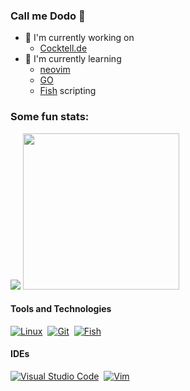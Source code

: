 ### Call me Dodo 🦤

- 🔧 I'm currently working on
   - [Cocktell.de](https://github.com/Blacktea1501/Cocktell.de)
- 📖 I'm currently learning
   - [neovim](https://neovim.io/)
   - [GO](https://go.dev/)
   - [Fish](https://fishshell.com/docs/current/) scripting

### Some fun stats:
  <p align=left>
  <img src="https://github-readme-stats-dodo.vercel.app/api/top-langs/?username=DonatienLeray&count_private=true&show_icons=true&theme=github_dark&langs_count=10&text_color=B2B2B2&border_radius=30&layout=compact&hide_title=true&size_weight=0.6&count_weight=0.4">
  <img src="https://github-readme-stats-dodo.vercel.app/api?username=DonatienLeray&amp;show_icons=true&amp;theme=github_dark&amp;border_radius=30&amp;hide_rank=true" width="250vh">
</p>

<!---
Badges from: https://github.com/Ileriayo/markdown-badges
how to  make : https://javascript.plainenglish.io/how-to-make-custom-language-badges-for-your-profile-using-shields-io-d2aeaf016b6b?gi=c4af13295566
;--->
#### Tools and Technologies
<!---[![Arch](https://img.shields.io/badge/Arch_Linux-1793D1?style=plastic&logo=arch-linux&logoColor=white)](https://archlinux.org/)&nbsp;--->
[![Linux](https://img.shields.io/badge/Linux%20-FCC624?style=flat&logo=LINUX&logoColor=black)](https://www.linux.org/)&nbsp;
[![Git](https://img.shields.io/badge/GIT-E44C30?style=platic&logo=git&logoColor=white)](https://git-scm.com/)&nbsp;
[![Fish](https://img.shields.io/badge/Fish%20shell-4EAA25?style=platic&logo=powershell&logoColor=white)](https://fishshell.com/docs/current/)&nbsp;

#### IDEs

[![Visual Studio Code](https://img.shields.io/badge/Visual%20Studio%20Code-0078d7.svg?style=platic&logo=visual-studio-code&logoColor=white)](https://code.visualstudio.com/)&nbsp;
[![Vim](https://img.shields.io/badge/NeoVim-%2357A143.svg?&style=platic&logo=neovim&logoColor=white)](https://neovim.io/)&nbsp;
